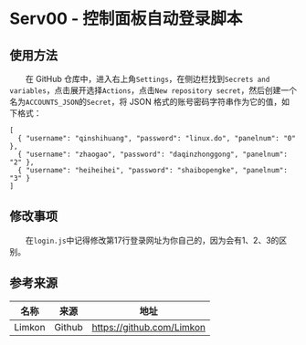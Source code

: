 # Serv00 - 控制面板自动登录脚本
## 使用方法
　　在 GitHub 仓库中，进入右上角`Settings`，在侧边栏找到`Secrets and variables`，点击展开选择`Actions`，点击`New repository secret`，然后创建一个名为`ACCOUNTS_JSON`的`Secret`，将 JSON 格式的账号密码字符串作为它的值，如下格式：  
```
[  
  { "username": "qinshihuang", "password": "linux.do", "panelnum": "0" },  
  { "username": "zhaogao", "password": "daqinzhonggong", "panelnum": "2" },  
  { "username": "heiheihei", "password": "shaibopengke", "panelnum": "3" }  
]
```

## 修改事项
　　在`login.js`中记得修改第17行登录网址为你自己的，因为会有1、2、3的区别。

## 参考来源
|  名称 |来源|地址|
| :------------: | :------------: | :------------: |
|Limkon|Github|https://github.com/Limkon|
